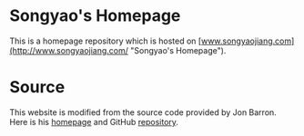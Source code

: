 # Songyao's Homepage
This is a homepage repository which is hosted on [www.songyaojiang.com](http://www.songyaojiang.com/ "Songyao's Homepage").

# Source
This website is modified from the source code provided by Jon Barron. Here is his [homepage](https://jonbarron.info/) and GitHub [repository](https://github.com/jonbarron/website). 


